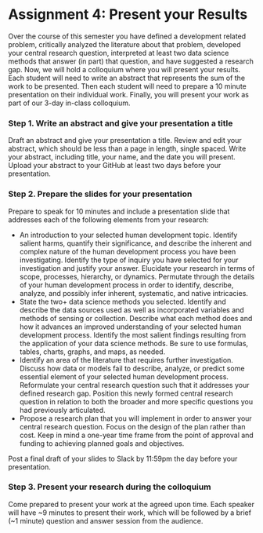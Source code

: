 # Assignment 4: Present your Results

Over the course of this semester you have defined a development related problem, critically analyzed the literature about that problem, developed your central research question, interpreted at least two data science methods that answer (in part) that question, and have suggested a research gap. Now, we will hold a colloquium where you will present your results. Each student will need to write an abstract that represents the sum of the work to be presented. Then each student will need to prepare a 10 minute presentation on their individual work. Finally, you will present your work as part of our 3-day in-class colloquium.

### Step 1. Write an abstract and give your presentation a title

Draft an abstract and give your presentation a title. Review and edit your abstract, which should be less than a page in length, single spaced. Write your abstract, including title, your name, and the date you will present. Upload your abstract to your GitHub at least two days before your presentation.

### Step 2. Prepare the slides for your presentation

Prepare to speak for 10 minutes and include a presentation slide that addresses each of the following elements from your research:

* An introduction to your selected human development topic. Identify salient harms, quantify their significance, and describe the inherent and complex nature of the human development process you have been investigating. Identify the type of inquiry you have selected for your investigation and justify your answer. Elucidate your research in terms of scope, processes, hierarchy, or dynamics. Permutate through the details of your human development process in order to identify, describe, analyze, and possibly infer inherent, systematic, and native intricacies.
* State the two+ data science methods you selected. Identify and describe the data sources used as well as incorporated variables and methods of sensing or collection. Describe what each method does and how it advances an improved understanding of your selected human development process. Identify the most salient findings resulting from the application of your data science methods. Be sure to use formulas, tables, charts, graphs, and maps, as needed.
* Identify an area of the literature that requires further investigation. Discuss how data or models fail to describe, analyze, or predict some essential element of your selected human development process. Reformulate your central research question such that it addresses your defined research gap. Position this newly formed central research question in relation to both the broader and more specific questions you had previously articulated.
* Propose a research plan that you will implement in order to answer your central research question. Focus on the design of the plan rather than cost. Keep in mind a one-year time frame from the point of approval and funding to achieving planned goals and objectives.

Post a final draft of your slides to Slack by 11:59pm the day before your presentation.

### Step 3. Present your research during the colloquium

Come prepared to present your work at the agreed upon time. Each speaker will have ~9 minutes to present their work, which will be followed by a brief (~1 minute) question and answer session from the audience.
